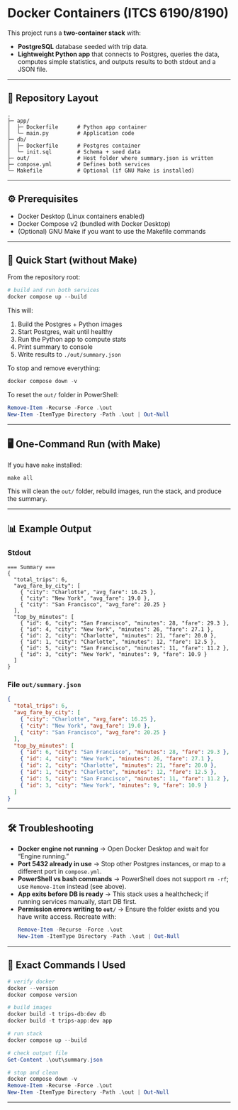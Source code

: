 # Docker Containers (ITCS 6190/8190)

This project runs a **two-container stack** with:
- **PostgreSQL** database seeded with trip data.
- **Lightweight Python app** that connects to Postgres, queries the data, computes simple statistics, and outputs results to both stdout and a JSON file.

---

## 📂 Repository Layout
```
.
├─ app/
│  ├─ Dockerfile      # Python app container
│  └─ main.py         # Application code
├─ db/
│  ├─ Dockerfile      # Postgres container
│  └─ init.sql        # Schema + seed data
├─ out/               # Host folder where summary.json is written
├─ compose.yml        # Defines both services
└─ Makefile           # Optional (if GNU Make is installed)
```

---

## ⚙️ Prerequisites
- Docker Desktop (Linux containers enabled)
- Docker Compose v2 (bundled with Docker Desktop)
- (Optional) GNU Make if you want to use the Makefile commands

---

## 🚀 Quick Start (without Make)
From the repository root:

```powershell
# build and run both services
docker compose up --build
```

This will:
1. Build the Postgres + Python images  
2. Start Postgres, wait until healthy  
3. Run the Python app to compute stats  
4. Print summary to console  
5. Write results to `./out/summary.json`  

To stop and remove everything:

```powershell
docker compose down -v
```

To reset the `out/` folder in PowerShell:

```powershell
Remove-Item -Recurse -Force .\out
New-Item -ItemType Directory -Path .\out | Out-Null
```

---

## 🖥️ One-Command Run (with Make)
If you have `make` installed:

```powershell
make all
```

This will clean the `out/` folder, rebuild images, run the stack, and produce the summary.

---

## 📊 Example Output

### Stdout
```
=== Summary ===
{
  "total_trips": 6,
  "avg_fare_by_city": [
    { "city": "Charlotte", "avg_fare": 16.25 },
    { "city": "New York", "avg_fare": 19.0 },
    { "city": "San Francisco", "avg_fare": 20.25 }
  ],
  "top_by_minutes": [
    { "id": 6, "city": "San Francisco", "minutes": 28, "fare": 29.3 },
    { "id": 4, "city": "New York", "minutes": 26, "fare": 27.1 },
    { "id": 2, "city": "Charlotte", "minutes": 21, "fare": 20.0 },
    { "id": 1, "city": "Charlotte", "minutes": 12, "fare": 12.5 },
    { "id": 5, "city": "San Francisco", "minutes": 11, "fare": 11.2 },
    { "id": 3, "city": "New York", "minutes": 9, "fare": 10.9 }
  ]
}
```

### File `out/summary.json`
```json
{
  "total_trips": 6,
  "avg_fare_by_city": [
    { "city": "Charlotte", "avg_fare": 16.25 },
    { "city": "New York", "avg_fare": 19.0 },
    { "city": "San Francisco", "avg_fare": 20.25 }
  ],
  "top_by_minutes": [
    { "id": 6, "city": "San Francisco", "minutes": 28, "fare": 29.3 },
    { "id": 4, "city": "New York", "minutes": 26, "fare": 27.1 },
    { "id": 2, "city": "Charlotte", "minutes": 21, "fare": 20.0 },
    { "id": 1, "city": "Charlotte", "minutes": 12, "fare": 12.5 },
    { "id": 5, "city": "San Francisco", "minutes": 11, "fare": 11.2 },
    { "id": 3, "city": "New York", "minutes": 9, "fare": 10.9 }
  ]
}
```

---

## 🛠️ Troubleshooting
- **Docker engine not running** → Open Docker Desktop and wait for “Engine running.”
- **Port 5432 already in use** → Stop other Postgres instances, or map to a different port in `compose.yml`.
- **PowerShell vs bash commands** → PowerShell does not support `rm -rf`; use `Remove-Item` instead (see above).
- **App exits before DB is ready** → This stack uses a healthcheck; if running services manually, start DB first.
- **Permission errors writing to `out/`** → Ensure the folder exists and you have write access. Recreate with:
  ```powershell
  Remove-Item -Recurse -Force .\out
  New-Item -ItemType Directory -Path .\out | Out-Null
  ```

---

## 📝 Exact Commands I Used
```powershell
# verify docker
docker --version
docker compose version

# build images
docker build -t trips-db:dev db
docker build -t trips-app:dev app

# run stack
docker compose up --build

# check output file
Get-Content .\out\summary.json

# stop and clean
docker compose down -v
Remove-Item -Recurse -Force .\out
New-Item -ItemType Directory -Path .\out | Out-Null
```

---
